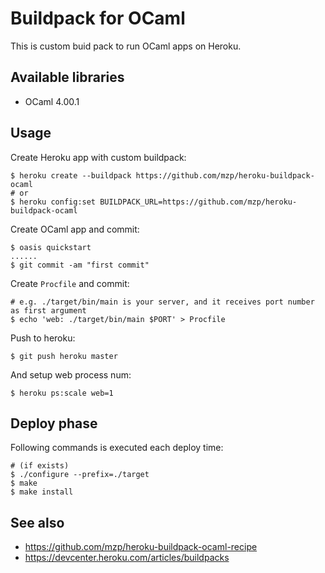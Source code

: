 Buildpack for OCaml
=====================

This is custom buid pack to run OCaml apps on Heroku.

Available libraries
---------------------

 * OCaml 4.00.1

Usage
---------------------

Create Heroku app with custom buildpack:

    $ heroku create --buildpack https://github.com/mzp/heroku-buildpack-ocaml
    # or
    $ heroku config:set BUILDPACK_URL=https://github.com/mzp/heroku-buildpack-ocaml

Create OCaml app and commit:

    $ oasis quickstart
    ......
    $ git commit -am "first commit"

Create `Procfile` and commit:

    # e.g. ./target/bin/main is your server, and it receives port number as first argument
    $ echo 'web: ./target/bin/main $PORT' > Procfile

Push to heroku:

    $ git push heroku master

And setup web process num:

    $ heroku ps:scale web=1

Deploy phase
---------------------

Following commands is executed each deploy time:

    # (if exists)
    $ ./configure --prefix=./target
    $ make
    $ make install

See also
---------------------

 * https://github.com/mzp/heroku-buildpack-ocaml-recipe
 * https://devcenter.heroku.com/articles/buildpacks

